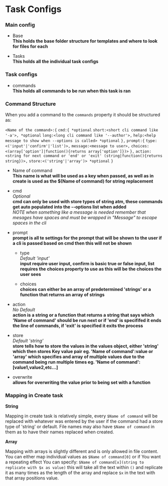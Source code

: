 # Task Configs

### Main config

 - Base<br />
 __This holds the base folder structure for templates and where to look for files for each__
 
 - Tasks<br />
 __This holds all the individual task configs__
 
### Task configs

 - commands<br />
 __This holds all commands to be run when this task is ran__
 
 
### Command Structure

When you add a command to the `commands` property it should be structured as:

`<Name of the command>:{`
   `cmd:{ *optional`
     `short:<short cli command like '-a'>, *optional`
     `long:<long cli command like '--author'>,`
     `help:<help message to show when --options is called> *optional`
   `},`
   `prompt:{`
    `type:<('input'|'confirm'|'list')>,`
    `message:<message to user>,`
    `choices:<(array['option']|function(){returns array['option']})>`
   `},`
   `action:<string for next command or 'end' or 'exit' (string|function(){returns string})>,`
   `store:<('string'|'array')> *optional`
 `}`
 
 - Name of command<br />
 __This name is what will be used as a key when passed, as well as in create is used as the $(Name of command) for string replacement__
 
 - cmd<br />
 *Optional*<br />
 __cmd can only be used with store types of string atm, these commands get auto populated into the --options list when added__<br />
 *NOTE when something like a message is needed remember that mesages have spaces and must be wrapped in "Message" to escape spaces in the cli*
 
 - prompt<br />
 __prompt is all te settings for the prompt that will be shown to the user if a cli is passed based on cmd then this will not be shown__
 
   * type<br />
   *Default 'input'*<br />
   __input require user input, confirm is basic true or false input, list requires the choices property to use as this will be the choices the user sees__
 
   * choices<br />
   __choices can either be an array of predetermined 'strings' or a function that returns an array of strings__
   
 - action<br />
 *No Default*<br />
 __action is a string or a function that returns a string that says which 'Name of command' should be run next or if 'end' is specififed it ends the line of commands, if 'exit' is specified it exits the process__
 
 - store<br />
 *Default 'string'*<br />
 __store tells how to store the values in the values object, either 'string' which then stores Key value pair eg. 'Name of command':value or 'array' which specifies and array of multiple values due to the command being run multiple times eg. 'Name of command':[value1,value2,etc...]__
 
 - overwrite<br />
 __allows for overwriting the value prior to being set with a function__
 
 ### Mapping in Create task
 
 __String__
 
 Mapping in create task is relatively simple, every `$Name of command` will be replaced with whatever was entered by the user if the command had a store type of 'string' or default. File names may also have `$Name of command` in them as to have their names replaced when created.
 
 __Array__
 
 Mapping with arrays is slightly different and is only allowed in file content. You can either map individual values as `$Name of command[0]` or if You want a repeating effect You can specify: `$Name of command[x](string to replicate with $x as value)` this will take all the text within `()` and replicate it as many times as the length of the array and replace `$x` in the text with that array positions value.
 
